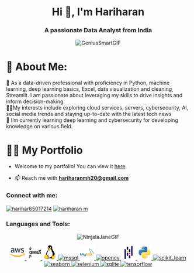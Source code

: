 <h1 align="center">Hi 👋, I'm Hariharan</h1>
<h3 align="center">A passionate Data Analyst from India</h3>

<p align="center">
  <img src="https://user-images.githubusercontent.com/88303186/235343827-13b61c44-0820-4b5a-93aa-b730bdc4a0f2.gif" alt="GeniusSmartGIF">
</p>

# 💫 About Me:
🔭 As a data-driven professional with proficiency in Python, machine learning, deep learning basics, Excel, data visualization and cleaning, Streamlit. I am passionate about leveraging my skills to drive insights and inform decision-making. 
<br>👨‍💻My interests include exploring cloud services, servers, cybersecurity, AI, social media trends and staying up-to-date with the latest tech news<br>🌱 I’m currently learning deep learning and cybersecurity for developing knowledge on various field.<br>


# 👨‍💻 My Portfolio
- Welcome to my portfolio! You can view it [here](https://hariharan2608.github.io/).

- 📫 Reach me with **hariharanmh20@gmail.com**



<h3 align="left">Connect with me:</h3>
<p align="left">
<a href="https://twitter.com/harihar65017214" target="blank"><img align="center" src="https://raw.githubusercontent.com/rahuldkjain/github-profile-readme-generator/master/src/images/icons/Social/twitter.svg" alt="harihar65017214" height="30" width="40" /></a>
<a href="https://linkedin.com/in/hariharan-m-aa0293205/" target="blank"><img align="center" src="https://raw.githubusercontent.com/rahuldkjain/github-profile-readme-generator/master/src/images/icons/Social/linked-in-alt.svg" alt="hariharan m" height="30" width="40" /></a>
</p>

<h3 align="left">Languages and Tools:</h3>

<p align="center">
  <img src="https://user-images.githubusercontent.com/88303186/235344275-bc72ba32-5947-4cf0-ac78-b38edd7324c5.gif" alt="NinjalaJaneGIF">
</p>


<p align="center"> <a href="https://aws.amazon.com" target="_blank" rel="noreferrer"> <img src="https://raw.githubusercontent.com/devicons/devicon/master/icons/amazonwebservices/amazonwebservices-original-wordmark.svg" alt="aws" width="40" height="40"/> </a> <a href="https://canvasjs.com" target="_blank" rel="noreferrer"> <img src="https://raw.githubusercontent.com/Hardik0307/Hardik0307/master/assets/canvasjs-charts.svg" alt="canvasjs" width="40" height="40"/> </a> <a href="https://www.linux.org/" target="_blank" rel="noreferrer"> <img src="https://raw.githubusercontent.com/devicons/devicon/master/icons/linux/linux-original.svg" alt="linux" width="40" height="40"/> </a> <a href="https://www.microsoft.com/en-us/sql-server" target="_blank" rel="noreferrer"> <img src="https://www.svgrepo.com/show/303229/microsoft-sql-server-logo.svg" alt="mssql" width="40" height="40"/> </a> <a href="https://www.mysql.com/" target="_blank" rel="noreferrer"> <img src="https://raw.githubusercontent.com/devicons/devicon/master/icons/mysql/mysql-original-wordmark.svg" alt="mysql" width="40" height="40"/> </a> <a href="https://opencv.org/" target="_blank" rel="noreferrer"> <img src="https://www.vectorlogo.zone/logos/opencv/opencv-icon.svg" alt="opencv" width="40" height="40"/> </a> <a href="https://pandas.pydata.org/" target="_blank" rel="noreferrer"> <img src="https://raw.githubusercontent.com/devicons/devicon/2ae2a900d2f041da66e950e4d48052658d850630/icons/pandas/pandas-original.svg" alt="pandas" width="40" height="40"/> </a> <a href="https://www.python.org" target="_blank" rel="noreferrer"> <img src="https://raw.githubusercontent.com/devicons/devicon/master/icons/python/python-original.svg" alt="python" width="40" height="40"/> </a> <a href="https://scikit-learn.org/" target="_blank" rel="noreferrer"> <img src="https://upload.wikimedia.org/wikipedia/commons/0/05/Scikit_learn_logo_small.svg" alt="scikit_learn" width="40" height="40"/> </a> <a href="https://seaborn.pydata.org/" target="_blank" rel="noreferrer"> <img src="https://seaborn.pydata.org/_images/logo-mark-lightbg.svg" alt="seaborn" width="40" height="40"/> </a> <a href="https://www.selenium.dev" target="_blank" rel="noreferrer"> <img src="https://raw.githubusercontent.com/detain/svg-logos/780f25886640cef088af994181646db2f6b1a3f8/svg/selenium-logo.svg" alt="selenium" width="40" height="40"/> </a> <a href="https://www.sqlite.org/" target="_blank" rel="noreferrer"> <img src="https://www.vectorlogo.zone/logos/sqlite/sqlite-icon.svg" alt="sqlite" width="40" height="40"/> </a> <a href="https://www.tensorflow.org" target="_blank" rel="noreferrer"> <img src="https://www.vectorlogo.zone/logos/tensorflow/tensorflow-icon.svg" alt="tensorflow" width="40" height="40"/> </a> </p>
